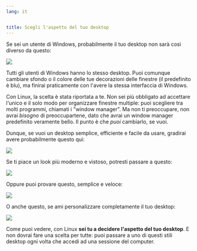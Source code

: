 ```yaml
---
lang: it


title: Scegli l'aspetto del tuo desktop
---
```


Se sei un utente di Windows, probabilmente il tuo desktop non sarà 
così diverso da questo:

<img src="Images/windows_vista.jpg" />

Tutti gli utenti di Windows hanno lo stesso desktop. Puoi comunque 
cambiare sfondo o il colore delle tue decorazioni delle finestre (il 
predefinito è blu), ma finirai praticamente con l'avere la stessa 
interfaccia di Windows.

Con Linux, la scelta è stata riportata a te. Non sei più obbligato ad 
accettare l'unico e il solo modo per organizzare finestre multiple: puoi 
scegliere tra molti programmi, chiamati i "window manager". Ma non ti 
preoccupare, non avrai <i>bisogno</i> di preoccupartene, dato che avrai 
un window manager predefinito veramente bello. Il punto è che <i>puoi</i> 
cambiarlo, se vuoi.

Dunque, se vuoi un desktop semplice, efficiente e facile da usare, 
gradirai avere probabilmente questo qui:

<img src="Images/ubuntu.jpg"/>

Se ti piace un look più moderno e vistoso, potresti passare a questo:

<img src="Images/kde.png" />

Oppure puoi provare questo, semplice e veloce:

<img src="Images/xfce.jpg" />

O anche questo, se ami personalizzare completamente il tuo desktop:

<img src="Images/wm.jpg" />

Come puoi vedere, con Linux <b>sei tu a decidere l'aspetto del tuo 
desktop</b>. E non dovrai fare una scelta per tutte: puoi passare a uno di 
questi stili desktop ogni volta che accedi ad una sessione del computer.




